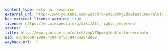 ```yaml
---
content_type: external-resource
external_url: http://www.youtube.com/watch?v=pVZ8pmkg1do&feature=relmfu
has_external_license_warning: true
license: https://en.wikipedia.org/wiki/All_rights_reserved
status: ''
title: http://www.youtube.com/watch?v=pVZ8pmkg1do&feature=relmfu
uid: ed74c039-1884-4c04-bf5c-944242b4dd89
wayback_url: ''
---
```

